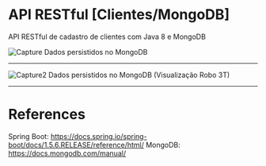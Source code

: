 # API RESTful [Clientes/MongoDB]
API RESTful de cadastro de clientes com Java 8 e MongoDB

<img src="https://i.ibb.co/znjKGzx/Capture.png" alt="Capture" border="0">
Dados persistidos no MongoDB

---

<img src="https://i.ibb.co/tBVvnLh/Capture2.png" alt="Capture2" border="0">
Dados persistidos no MongoDB (Visualização Robo 3T)

---

# References 
Spring Boot: https://docs.spring.io/spring-boot/docs/1.5.6.RELEASE/reference/html/
MongoDB: https://docs.mongodb.com/manual/
